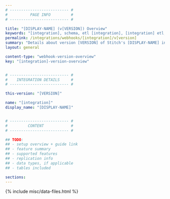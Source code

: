 ```yaml
---
# -------------------------- #
#          PAGE INFO         #
# -------------------------- #

title: "[DISPLAY-NAME] (v[VERSION]) Overview"
keywords: "[integration], schema, etl [integration], [integration] etl, [integration] schema"
permalink: /integrations/webhooks/[integration]/v[version]
summary: "Details about version [VERSION] of Stitch's [DISPLAY-NAME] integration, including supported features, setup guides, and replication info."
layout: general

content-type: "webhook-version-overview"
key: "[integration]-version-overview"


# -------------------------- #
#    INTEGRATION DETAILS     #
# -------------------------- #

this-version: "[VERSION]"

name: "[integration]"
display_name: "[DISPLAY-NAME]"


# -------------------------- #
#         CONTENT            #
# -------------------------- #

## TODO:
## - setup overview + guide link
## - feature summary
## - supported features
## - replication info
## - data types, if applicable
## - tables included

sections:
---
```

{% include misc/data-files.html %}